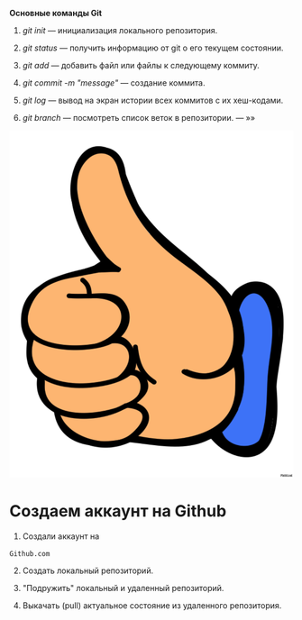 **Основные команды Git**

1. *git init* — инициализация локального репозитория.

2. *git status* — получить информацию от git о его текущем состоянии.

3. *git add* — добавить файл или файлы к следующему коммиту.

4. *git commit -m "message"* — создание коммита.

5. *git log* — вывод на экран истории всех коммитов с их хеш-кодами.

6. *git branch* — посмотреть список веток в репозитории. — »»

![Спасибо за урок](cool.png)

# Создаем аккаунт на Github

1. Создали аккаунт на
```
Github.com
```
2. Создать локальный репозиторий.

3. "Подружить" локальный и удаленный репозиторий.

5. Выкачать (pull) актуальное состояние из удаленного репозитория.